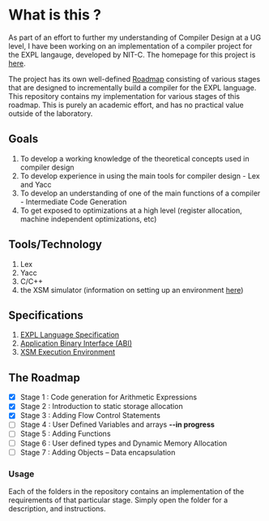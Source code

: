 # What is this ?

As part of an effort to further my understanding of Compiler Design at a UG level, I have been working on an implementation of a compiler project for the EXPL langauge, developed by NIT-C. The homepage for this project is [here](https://silcnitc.github.io/index.html).

The project has its own well-defined [Roadmap](https://silcnitc.github.io/roadmap.html) consisting of various stages that are designed to incrementally build a compiler for the EXPL language. This repository contains my implementation for various stages of this roadmap. This is purely an academic effort, and has no practical value outside of the laboratory.

## Goals
1. To develop a working knowledge of the theoretical concepts used in compiler design
2. To develop experience in using the main tools for compiler design - Lex and Yacc
3. To develop an understanding of one of the main functions of a compiler - Intermediate Code Generation
4. To get exposed to optimizations at a high level (register allocation, machine independent optimizations, etc)

## Tools/Technology
1. Lex
2. Yacc
3. C/C++
4. the XSM simulator (information on setting up an environment [here](https://silcnitc.github.io/xsm-environment-tut.html))

## Specifications
1. [EXPL Language Specification](https://silcnitc.github.io/expl.html)
2. [Application Binary Interface (ABI)](https://silcnitc.github.io/abi.html)
3. [XSM Execution Environment](https://silcnitc.github.io/xsm-environment-tut.html)

## The Roadmap
* [x] Stage 1 : Code generation for Arithmetic Expressions
* [x] Stage 2 : Introduction to static storage allocation
* [x] Stage 3 : Adding Flow Control Statements
* [ ] Stage 4 : User Defined Variables and arrays **--in progress**
* [ ] Stage 5 : Adding Functions
* [ ] Stage 6 : User defined types and Dynamic Memory Allocation
* [ ] Stage 7 : Adding Objects – Data encapsulation

### Usage
Each of the folders in the repository contains an implementation of the requirements of that particular stage. Simply open the folder for a description, and instructions.

